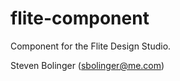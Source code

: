 flite-component
===============

Component for the Flite Design Studio.

Steven Bolinger (sbolinger@me.com)
